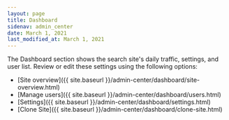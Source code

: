 ```yaml
---
layout: page
title: Dashboard
sidenav: admin_center
date: March 1, 2021
last_modified_at: March 1, 2021
---
```


<i class="icon-dashboard"></i> The Dashboard section shows the search site's daily traffic, settings, and user list. Review or edit these settings using the following options:

* [Site overview]({{ site.baseurl }}/admin-center/dashboard/site-overview.html)
* [Manage users]({{ site.baseurl }}/admin-center/dashboard/users.html)
* [Settings]({{ site.baseurl }}/admin-center/dashboard/settings.html)
* [Clone Site]({{ site.baseurl }}/admin-center/dashboard/clone-site.html)